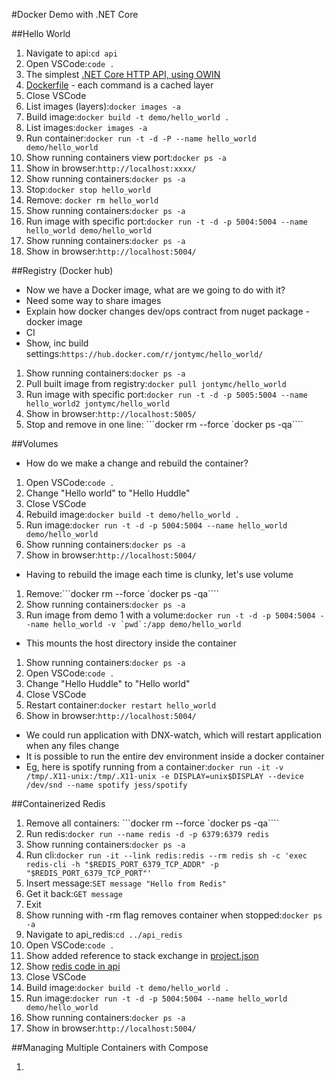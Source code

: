#Docker Demo with .NET Core

##Hello World
1. Navigate to api:```cd api```
1. Open VSCode:```code .```
1. The simplest [.NET Core HTTP API, using OWIN](api/Startup.cs)
1. [Dockerfile](api/Dockerfile) - each command is a cached layer
1. Close VSCode
1. List images (layers):```docker images -a```
1. Build image:```docker build -t demo/hello_world .```
1. List images:```docker images -a```
1. Run container:```docker run -t -d -P --name hello_world demo/hello_world```
1. Show running containers view port:```docker ps -a```
1. Show in browser:```http://localhost:xxxx/```
1. Show running containers:```docker ps -a```
1. Stop:```docker stop hello_world```
1. Remove: ```docker rm hello_world```
1. Show running containers:```docker ps -a```
1. Run image with specific port:```docker run -t -d -p 5004:5004 --name hello_world demo/hello_world```
1. Show running containers:```docker ps -a```
1. Show in browser:```http://localhost:5004/```

##Registry (Docker hub)

* Now we have a Docker image, what are we going to do with it?
* Need some way to share images
* Explain how docker changes dev/ops contract from nuget package - docker image
* CI
* Show, inc build settings:```https://hub.docker.com/r/jontymc/hello_world/```

1. Show running containers:```docker ps -a```
1. Pull built image from registry:```docker pull jontymc/hello_world```
1. Run image with specific port:```docker run -t -d -p 5005:5004 --name hello_world2 jontymc/hello_world```
1. Show in browser:```http://localhost:5005/```
1. Stop and remove in one line: ```docker rm --force `docker ps -qa````

##Volumes

* How do we make a change and rebuild the container?

1. Open VSCode:```code .```
1. Change "Hello world" to "Hello Huddle"
1. Close VSCode
1. Rebuild image:```docker build -t demo/hello_world .```
1. Run image:```docker run -t -d -p 5004:5004 --name hello_world demo/hello_world```
1. Show running containers:```docker ps -a```
1. Show in browser:```http://localhost:5004/```

* Having to rebuild the image each time is clunky, let's use volume

1. Remove:```docker rm --force `docker ps -qa````
1. Show running containers:```docker ps -a```
1. Run image from demo 1 with a volume:```docker run -t -d -p 5004:5004 --name hello_world -v `pwd`:/app demo/hello_world```
  * This mounts the host directory inside the container
1. Show running containers:```docker ps -a```
1. Open VSCode:```code .```
1. Change "Hello Huddle" to "Hello world"
1. Close VSCode
1. Restart container:```docker restart hello_world```
1. Show in browser:```http://localhost:5004/```

* We could run application with DNX-watch, which will restart application when any files change
* It is possible to run the entire dev environment inside a docker container
* Eg, here is spotify running from a container:```docker run -it -v /tmp/.X11-unix:/tmp/.X11-unix -e DISPLAY=unix$DISPLAY --device /dev/snd --name spotify jess/spotify```

##Containerized Redis

1. Remove all containers: ```docker rm --force `docker ps -qa````
1. Run redis:```docker run --name redis -d -p 6379:6379 redis```
1. Show running containers:```docker ps -a```
1. Run cli:```docker run -it --link redis:redis --rm redis sh -c 'exec redis-cli -h "$REDIS_PORT_6379_TCP_ADDR" -p "$REDIS_PORT_6379_TCP_PORT"'```
1. Insert message:```SET message "Hello from Redis"```
1. Get it back:```GET message```
1. Exit
1. Show running with -rm flag removes container when stopped:```docker ps -a```
1. Navigate to api_redis:```cd ../api_redis```
1. Open VSCode:```code .```
1. Show added reference to stack exchange in [project.json](api_redis/project.json)
1. Show [redis code in api](api_redis/startup.cs)
1. Close VSCode
1. Build image:```docker build -t demo/hello_world .```
1. Run image:```docker run -t -d -p 5004:5004 --name hello_world demo/hello_world```
1. Show running containers:```docker ps -a```
1. Show in browser:```http://localhost:5004/```

##Managing Multiple Containers with Compose

1.
